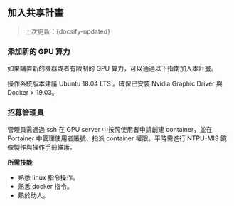 
## 加入共享計畫
> 上次更新：{docsify-updated} 

### 添加新的 GPU 算力
如果購置新的機器或者有限制的 GPU 算力，可以通過以下指南加入本計畫。

操作系統版本建議 Ubuntu 18.04 LTS 。確保已安裝 Nvidia Graphic Driver 與 Docker > 19.03。


### 招募管理員

管理員需通過 ssh 在 GPU server 中按照使用者申請創建 container，並在 Portainer 中管理使用者賬號、指派 container 權限。平時需進行 NTPU-MIS 鏡像製作與操作手冊維護。

**所需技能**

- 熟悉 linux 指令操作。
- 熟悉 docker 指令。
- 熱於助人。